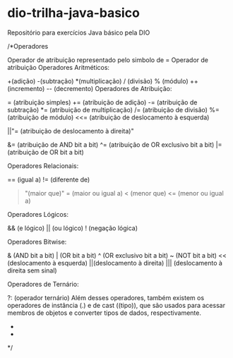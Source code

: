# dio-trilha-java-basico
Repositório para exercícios Java básico pela DIO



/*Operadores

Operador de atribuição representado pelo simbolo de =
Operador de atribuição 
Operadores Aritméticos:

+(adição)
-(subtração)
*(multiplicação)
/ (divisão)
% (módulo)
++ (incremento)
-- (decremento)
Operadores de Atribuição:

= (atribuição simples)
+= (atribuição de adição)
-= (atribuição de subtração)
*= (atribuição de multiplicação)
/= (atribuição de divisão)
%= (atribuição de módulo)
<<= (atribuição de deslocamento à esquerda)

||"= (atribuição de deslocamento à direita)"

&= (atribuição de AND bit a bit)
^= (atribuição de OR exclusivo bit a bit)
|= (atribuição de OR bit a bit)


Operadores Relacionais:

== (igual a)
!= (diferente de)
>"(maior que)"
>= (maior ou igual a)
< (menor que)
<= (menor ou igual a)

Operadores Lógicos:

&& (e lógico)
|| (ou lógico)
! (negação lógica)


Operadores Bitwise:

& (AND bit a bit)
| (OR bit a bit)
^ (OR exclusivo bit a bit)
~ (NOT bit a bit)
<< (deslocamento à esquerda)
||(deslocamento à direita)
||| (deslocamento à direita sem sinal)

Operadores de Ternário:

?: (operador ternário)
Além desses operadores, 
também existem os operadores de instância (.) e de cast ((tipo)),
 que são usados para acessar membros de objetos e converter tipos de dados, respectivamente.

 * 
 * 
 */
